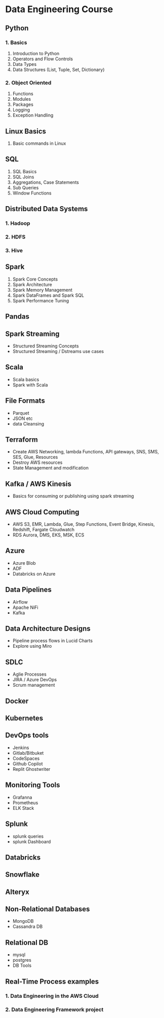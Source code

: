 # Data Engineering Course


## Python

### 1. Basics
1. Introduction to Python
2. Operators and Flow Controls
3. Data Types
4. Data Structures (List, Tuple, Set, Dictionary)

### 2. Object Oriented
1. Functions
2. Modules
3. Packages
4. Logging
5. Exception Handling

## Linux Basics
1. Basic commands in Linux

## SQL
1. SQL Basics
2. SQL Joins
3. Aggregations, Case Statements
4. Sub Queries
5. Window Functions

## Distributed Data Systems

  ### 1. Hadoop    
  ### 2. HDFS
  ### 3. Hive

## Spark
1. Spark Core Concepts
2. Spark Architecture
3. Spark Memory Management
4. Spark DataFrames and Spark SQL
5. Spark Performance Tuning

## Pandas

## Spark Streaming
- Structured Streaming Concepts
- Structured Streaming / Dstreams use cases

## Scala
- Scala basics
- Spark with Scala

## File Formats
- Parquet
- JSON etc
- data Cleansing

## Terraform
- Create AWS Networking, lambda Functions, API gateways, SNS, SMS, SES, Glue, Resources
- Destroy AWS resources
- State Management and modification

## Kafka / AWS Kinesis
- Basics for consuming or publishing using spark streaming

## AWS Cloud Computing
- AWS S3, EMR, Lambda, Glue, Step Functions, Event Bridge, Kinesis, Redshift, Fargate Cloudwatch
- RDS Aurora, DMS, EKS, MSK, ECS

## Azure
- Azure Blob
- ADF
- Databricks on Azure

## Data Pipelines
- Airflow
- Apache NiFi
- Kafka

## Data Architecture Designs
- Pipeline process flows in Lucid Charts
- Explore using Miro

## SDLC
- Aglie Processes
- JIRA / Azure DevOps
- Scrum management

## Docker

## Kubernetes

## DevOps tools
- Jenkins
- Gitlab/Bitbuket
- CodeSpaces
- Github Copilot
- Replit Ghostwriter

## Monitoring Tools
- Grafanna
- Prometheus
- ELK Stack

## Splunk
- splunk queries
- splunk Dashboard

## Databricks

## Snowflake

## Alteryx

## Non-Relational Databases
- MongoDB
- Cassandra DB

## Relational DB
- mysql
- postgres
- DB Tools


## Real-Time Process examples

  ### 1. Data Engineering in the AWS Cloud
  ### 2. Data Engineering Framework project
  
